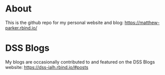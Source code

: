 # About

This is the github repo for my personal website and blog: https://matthew-parker.rbind.io/

# DSS Blogs

My blogs are occasionally contributed to and featured on the DSS Blogs website: https://dss-ialh.rbind.io/#posts

